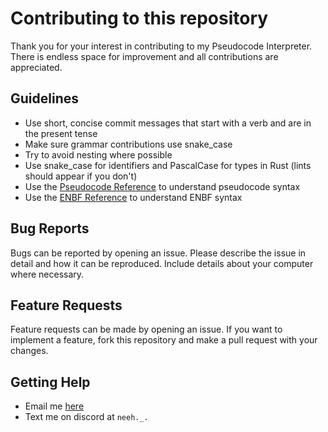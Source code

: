 # Contributing to this repository

Thank you for your interest in contributing to my Pseudocode Interpreter. There is endless space for improvement and all contributions are appreciated.

## Guidelines

- Use short, concise commit messages that start with a verb and are in the present tense
- Make sure grammar contributions use snake_case
- Try to avoid nesting where possible
- Use snake_case for identifiers and PascalCase for types in Rust (lints should appear if you don't)
- Use the [Pseudocode Reference](https://github.com/nouritsu/rs-pseudocode/blob/main/grammar/Pseudocode_Ref.pdf) to understand pseudocode syntax
- Use the [ENBF Reference](https://github.com/nouritsu/rs-pseudocode/blob/main/grammar/ENBF_ref.ebnf) to understand ENBF syntax

## Bug Reports

Bugs can be reported by opening an issue. Please describe the issue in detail and how it can be reproduced. Include details about your computer where necessary.

## Feature Requests

Feature requests can be made by opening an issue. If you want to implement a feature, fork this repository and make a pull request with your changes.

## Getting Help

- Email me [here](mailto:aneesh1701@gmail.com)
- Text me on discord at `neeh._.`

